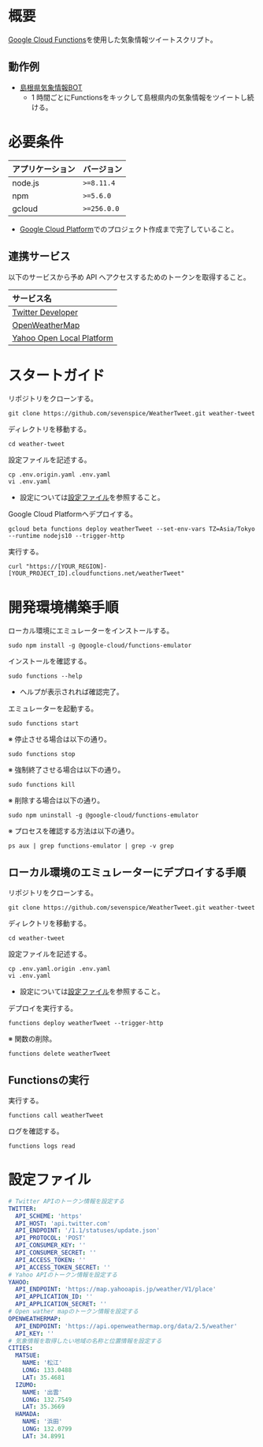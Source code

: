# 概要

[Google Cloud Functions](https://cloud.google.com/functions/docs/concepts/overview?hl=ja)を使用した気象情報ツイートスクリプト。

## 動作例

* [島根県気象情報BOT](https://twitter.com/shimane_weather)
    * 1 時間ごとにFunctionsをキックして島根県内の気象情報をツイートし続ける。

# 必要条件

| アプリケーション | バージョン               |
| :--------------- | :----------------------- |
| node.js          | `>=8.11.4`               |
| npm              | `>=5.6.0`                |
| gcloud          | `>=256.0.0`              |

* [Google Cloud Platform](https://cloud.google.com/docs/overview/?hl=ja)でのプロジェクト作成まで完了していること。

## 連携サービス

以下のサービスから予め API へアクセスするためのトークンを取得すること。

| サービス名                                                                                              | 
| :------------------------------------------------------------------------------------------------------ | 
| [Twitter Developer](https://developer.twitter.com/content/developer-twitter/ja.html)                    |
| [OpenWeatherMap](https://openweathermap.org/api)                                                        |
| [Yahoo Open Local Platform](https://developer.yahoo.co.jp/webapi/map/openlocalplatform/v1/weather.html) |

# スタートガイド

リポジトリをクローンする。
```
git clone https://github.com/sevenspice/WeatherTweet.git weather-tweet
```

ディレクトリを移動する。
```
cd weather-tweet
```

設定ファイルを記述する。
```
cp .env.origin.yaml .env.yaml
vi .env.yaml
```
* 設定については[設定ファイル](#設定ファイル)を参照すること。

Google Cloud Platformへデプロイする。
```
gcloud beta functions deploy weatherTweet --set-env-vars TZ=Asia/Tokyo --runtime nodejs10 --trigger-http
```

実行する。
```
curl "https://[YOUR_REGION]-[YOUR_PROJECT_ID].cloudfunctions.net/weatherTweet"
```

# 開発環境構築手順

ローカル環境にエミュレーターをインストールする。
```
sudo npm install -g @google-cloud/functions-emulator
```

インストールを確認する。
```
sudo functions --help
```
* ヘルプが表示されれば確認完了。

エミュレーターを起動する。
```
sudo functions start
```

※ 停止させる場合は以下の通り。
```
sudo functions stop
```

※ 強制終了させる場合は以下の通り。
```
sudo functions kill
```

※ 削除する場合は以下の通り。
```
sudo npm uninstall -g @google-cloud/functions-emulator
```

※ プロセスを確認する方法は以下の通り。
```
ps aux | grep functions-emulator | grep -v grep
```

## ローカル環境のエミュレーターにデプロイする手順

リポジトリをクローンする。
```
git clone https://github.com/sevenspice/WeatherTweet.git weather-tweet
```

ディレクトリを移動する。
```
cd weather-tweet
```

設定ファイルを記述する。
```
cp .env.yaml.origin .env.yaml
vi .env.yaml
```
* 設定については[設定ファイル](#設定ファイル)を参照すること。

デプロイを実行する。
```
functions deploy weatherTweet --trigger-http
```

※ 関数の削除。
```
functions delete weatherTweet
```

## Functionsの実行

実行する。
```
functions call weatherTweet
```

ログを確認する。
```
functions logs read
```

# 設定ファイル

``` yaml
# Twitter APIのトークン情報を設定する
TWITTER:
  API_SCHEME: 'https'
  API_HOST: 'api.twitter.com'
  API_ENDPOINT: '/1.1/statuses/update.json'
  API_PROTOCOL: 'POST'
  API_CONSUMER_KEY: ''
  API_CONSUMER_SECRET: ''
  API_ACCESS_TOKEN: ''
  API_ACCESS_TOKEN_SECRET: ''
# Yahoo APIのトークン情報を設定する
YAHOO:
  API_ENDPOINT: 'https://map.yahooapis.jp/weather/V1/place'
  API_APPLICATION_ID: ''
  API_APPLICATION_SECRET: ''
# Open wather mapのトークン情報を設定する
OPENWEATHERMAP:
  API_ENDPOINT: 'https://api.openweathermap.org/data/2.5/weather'
  API_KEY: ''
# 気象情報を取得したい地域の名称と位置情報を設定する
CITIES:
  MATSUE:
    NAME: '松江'
    LONG: 133.0488
    LAT: 35.4681
  IZUMO:
    NAME: '出雲'
    LONG: 132.7549
    LAT: 35.3669
  HAMADA:
    NAME: '浜田'
    LONG: 132.0799
    LAT: 34.8991
```
